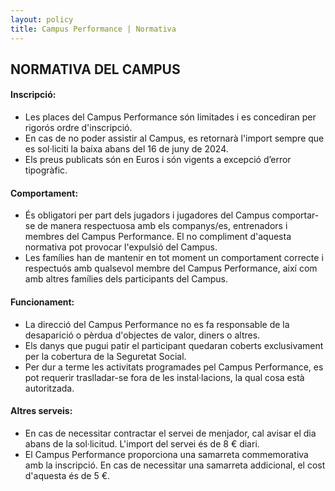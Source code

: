 ```yaml
---
layout: policy
title: Campus Performance | Normativa
---
```

## NORMATIVA DEL CAMPUS

#### Inscripció:
- Les places del Campus Performance són limitades i es concediran per rigorós ordre d'inscripció.
- En cas de no poder assistir al Campus, es retornarà l'import sempre que es sol·liciti la baixa abans del 16 de juny de 2024.
- Els preus publicats són en Euros i són vigents a excepció d’error tipogràfic.

#### Comportament:
- És obligatori per part dels jugadors i jugadores del Campus comportar-se de manera respectuosa amb els companys/es, entrenadors i membres del Campus Performance. El no compliment d'aquesta normativa pot provocar l'expulsió del Campus.
- Les famílies han de mantenir en tot moment un comportament correcte i respectuós amb qualsevol membre del Campus Performance, així com amb altres famílies dels participants del Campus.

#### Funcionament:
- La direcció del Campus Performance no es fa responsable de la desaparició o pèrdua d'objectes de valor, diners o altres.
- Els danys que pugui patir el participant quedaran coberts exclusivament per la cobertura de la Seguretat Social.
- Per dur a terme les activitats programades pel Campus Performance, es pot requerir traslladar-se fora de les instal·lacions, la qual cosa està autoritzada.

#### Altres serveis:
- En cas de necessitar contractar el servei de menjador, cal avisar el dia abans de la sol·licitud. L'import del servei és de 8 € diari.
- El Campus Performance proporciona una samarreta commemorativa amb la inscripció. En cas de necessitar una samarreta addicional, el cost d'aquesta és de 5 €.
